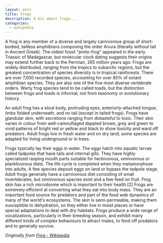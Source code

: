 ```yaml
---
layout: post
title: Frogs
description: A bit about frogs...
categories:
  - wikipedia
---
```


A frog is any member of a diverse and largely carnivorous group of short-bodied, tailless amphibians composing the order Anura (literally without tail in Ancient Greek). The oldest fossil "proto-frog" appeared in the early Triassic of Madagascar, but molecular clock dating suggests their origins may extend further back to the Permian, 265 million years ago. Frogs are widely distributed, ranging from the tropics to subarctic regions, but the greatest concentration of species diversity is in tropical rainforests. There are over 7,000 recorded species, accounting for over 85% of extant amphibian species. They are also one of the five most diverse vertebrate orders. Warty frog species tend to be called toads, but the distinction between frogs and toads is informal, not from taxonomy or evolutionary history.

An adult frog has a stout body, protruding eyes, anteriorly-attached tongue, limbs folded underneath, and no tail (except in tailed frogs). Frogs have glandular skin, with secretions ranging from distasteful to toxic. Their skin varies in colour from well-camouflaged dappled brown, grey and green to vivid patterns of bright red or yellow and black to show toxicity and ward off predators. Adult frogs live in fresh water and on dry land; some species are adapted for living underground or in trees.

Frogs typically lay their eggs in water. The eggs hatch into aquatic larvae called tadpoles that have tails and internal gills. They have highly specialized rasping mouth parts suitable for herbivorous, omnivorous or planktivorous diets. The life cycle is completed when they metamorphose into adults. A few species deposit eggs on land or bypass the tadpole stage. Adult frogs generally have a carnivorous diet consisting of small invertebrates, but omnivorous species exist and a few feed on fruit. Frog skin has a rich microbiome which is important to their health.[2] Frogs are extremely efficient at converting what they eat into body mass. They are an important food source for predators and part of the food web dynamics of many of the world's ecosystems. The skin is semi-permeable, making them susceptible to dehydration, so they either live in moist places or have special adaptations to deal with dry habitats. Frogs produce a wide range of vocalizations, particularly in their breeding season, and exhibit many different kinds of complex behaviours to attract mates, to fend off predators and to generally survive.

_Originally from [Frog - Wikipedia](https://en.wikipedia.org/wiki/Frog)_
